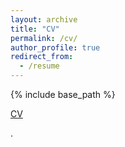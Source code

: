 ```yaml
---
layout: archive
title: "CV"
permalink: /cv/
author_profile: true
redirect_from:
  - /resume
---
```


{% include base_path %}

[CV](https://raw.githubusercontent.com/khoffm4/khoffm4.github.io/master/files/CV-5.pdf)


.


